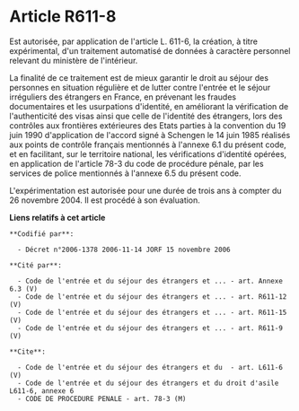 # Article R611-8

Est autorisée, par application de l'article L. 611-6, la création, à titre expérimental, d'un traitement automatisé de
données à caractère personnel relevant du ministère de l'intérieur.

La finalité de ce traitement est de mieux garantir le droit au séjour des personnes en situation régulière et de lutter
contre l'entrée et le séjour irréguliers des étrangers en France, en prévenant les fraudes documentaires et les usurpations
d'identité, en améliorant la vérification de l'authenticité des visas ainsi que celle de l'identité des étrangers, lors des
contrôles aux frontières extérieures des Etats parties à la convention du 19 juin 1990 d'application de l'accord signé à
Schengen le 14 juin 1985 réalisés aux points de contrôle français mentionnés à l'annexe 6.1 du présent code, et en
facilitant, sur le territoire national, les vérifications d'identité opérées, en application de l'article 78-3 du code de
procédure pénale, par les services de police mentionnés à l'annexe 6.5 du présent code.

L'expérimentation est autorisée pour une durée de trois ans à compter du 26 novembre 2004. Il est procédé à son évaluation.

**Liens relatifs à cet article**

	**Codifié par**:

	  - Décret n°2006-1378 2006-11-14 JORF 15 novembre 2006

	**Cité par**:

	  - Code de l'entrée et du séjour des étrangers et ... - art. Annexe 6.3 (V)
	  - Code de l'entrée et du séjour des étrangers et ... - art. R611-12 (V)
	  - Code de l'entrée et du séjour des étrangers et ... - art. R611-15 (V)
	  - Code de l'entrée et du séjour des étrangers et ... - art. R611-9 (V)

	**Cite**:

	  - Code de l'entrée et du séjour des étrangers et du  - art. L611-6 (V)
	  - Code de l'entrée et du séjour des étrangers et du droit d'asile L611-6, annexe 6
	  - CODE DE PROCEDURE PENALE - art. 78-3 (M)
